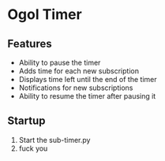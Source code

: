 # Ogol Timer

## Features
- Ability to pause the timer
- Adds time for each new subscription
- Displays time left until the end of the timer
- Notifications for new subscriptions
- Ability to resume the timer after pausing it


## Startup
1. Start the sub-timer.py
2. fuck you
